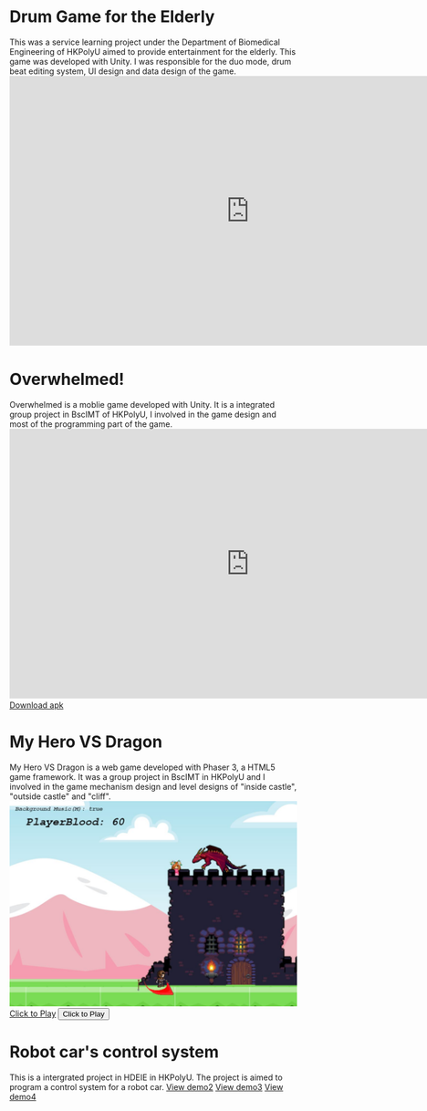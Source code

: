 <h1><b>Drum Game for the Elderly</b></h1>
This was a service learning project under the Department of Biomedical Engineering of HKPolyU aimed to provide entertainment for the elderly. This game was developed with Unity. I was responsible for the duo mode, drum beat editing system, UI design and data design of the game.
<iframe width="840" height="473" src="https://www.youtube.com/embed/irHXQbMf88M" title="YouTube video player" frameborder="0" allow="accelerometer; autoplay; clipboard-write; encrypted-media; gyroscope; picture-in-picture" allowfullscreen></iframe>

<h1><b>Overwhelmed!</b></h1>
Overwhelmed is a moblie game developed with Unity. It is a integrated group project in BscIMT of HKPolyU, I involved in the game design and most of the programming part of the game.  
<!--<img src="assets/images/Overwhelmed.jpg" alt="Overwhelmed is a good game" width="500"/>-->  
<iframe width="840" height="473" src="https://www.youtube.com/embed/JZnMalX_x2o" title="YouTube video player" frameborder="0" allow="accelerometer; autoplay; clipboard-write; encrypted-media; gyroscope; picture-in-picture" allowfullscreen></iframe> 
<a href="https://github.com/YuKaWing/YuKaWing.github.io/releases/download/1.0/Overwhelmed.apk">Download apk</a>  
  
<h1><b>My Hero VS Dragon</b></h1>  
My Hero VS Dragon is a web game developed with Phaser 3, a HTML5 game framework. It was a group project in BscIMT in HKPolyU and I involved in the game mechanism design and level designs of  "inside castle", "outside castle" and "cliff".  
<img src="assets/images/MHVSD.JPG" alt="My Hero VS Dragon is a good game" width="1200"/>   
<a href="https://yukawing.github.io/MyHeroVSDragon/" target="_blank">Click to Play</a>
<button onclick="location.href='https://yukawing.github.io/MyHeroVSDragon/'" type="button">Click to Play</button>
  
<h1><b>Robot car's control system</b></h1>
This is a intergrated project in HDEIE in HKPolyU. The project is aimed to program a control system for a robot car.  
<a href="https://youtu.be/fUyfqqz9Zbg" target="_blank">View demo2</a>  
<a href="https://youtu.be/7fppypZXFQE" target="_blank">View demo3</a>  
<a href="https://youtu.be/5qAJM77eF_k" target="_blank">View demo4</a>  
